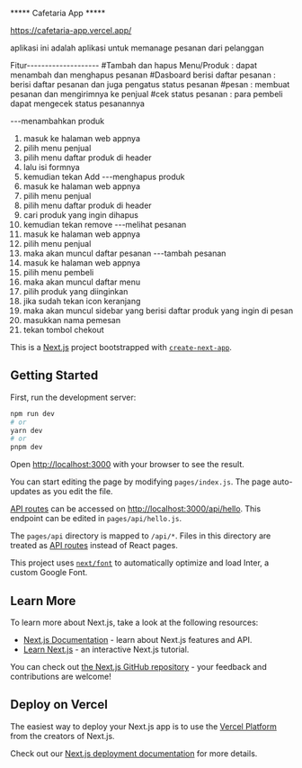 ***** Cafetaria App *****

https://cafetaria-app.vercel.app/

aplikasi ini adalah aplikasi untuk memanage pesanan dari pelanggan

Fitur--------------------
#Tambah dan hapus Menu/Produk : dapat menambah dan menghapus pesanan
#Dasboard berisi daftar pesanan : berisi daftar pesanan dan juga pengatus status pesanan
#pesan : membuat pesanan dan mengirimnya ke penjual
#cek status pesanan : para pembeli dapat mengecek status pesanannya

---menambahkan produk
1. masuk ke halaman web appnya 
2. pilih menu penjual
3. pilih menu daftar produk di header
4. lalu isi formnya
5. kemudian tekan Add
---menghapus produk
1. masuk ke halaman web appnya 
2. pilih menu penjual
3. pilih menu daftar produk di header
4. cari produk yang ingin dihapus 
5. kemudian tekan remove
---melihat pesanan
1. masuk ke halaman web appnya 
2. pilih menu penjual
3. maka akan muncul daftar pesanan
---tambah pesanan
1. masuk ke halaman web appnya 
2. pilih menu pembeli
3. maka akan muncul daftar menu
4. pilih produk yang diinginkan
5. jika sudah tekan icon keranjang
6. maka akan muncul sidebar yang berisi daftar produk yang ingin di pesan
7. masukkan nama pemesan
8. tekan tombol chekout





















This is a [Next.js](https://nextjs.org/) project bootstrapped with [`create-next-app`](https://github.com/vercel/next.js/tree/canary/packages/create-next-app).

## Getting Started

First, run the development server:

```bash
npm run dev
# or
yarn dev
# or
pnpm dev
```

Open [http://localhost:3000](http://localhost:3000) with your browser to see the result.

You can start editing the page by modifying `pages/index.js`. The page auto-updates as you edit the file.

[API routes](https://nextjs.org/docs/api-routes/introduction) can be accessed on [http://localhost:3000/api/hello](http://localhost:3000/api/hello). This endpoint can be edited in `pages/api/hello.js`.

The `pages/api` directory is mapped to `/api/*`. Files in this directory are treated as [API routes](https://nextjs.org/docs/api-routes/introduction) instead of React pages.

This project uses [`next/font`](https://nextjs.org/docs/basic-features/font-optimization) to automatically optimize and load Inter, a custom Google Font.

## Learn More

To learn more about Next.js, take a look at the following resources:

- [Next.js Documentation](https://nextjs.org/docs) - learn about Next.js features and API.
- [Learn Next.js](https://nextjs.org/learn) - an interactive Next.js tutorial.

You can check out [the Next.js GitHub repository](https://github.com/vercel/next.js/) - your feedback and contributions are welcome!

## Deploy on Vercel

The easiest way to deploy your Next.js app is to use the [Vercel Platform](https://vercel.com/new?utm_medium=default-template&filter=next.js&utm_source=create-next-app&utm_campaign=create-next-app-readme) from the creators of Next.js.

Check out our [Next.js deployment documentation](https://nextjs.org/docs/deployment) for more details.
